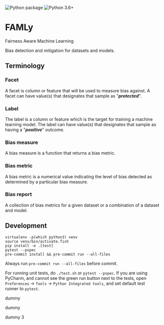 ![Python package](https://github.com/aws/famly/workflows/Python%20package/badge.svg)
![Python 3.6+](https://img.shields.io/badge/python-3.6+-blue.svg?style=flat)

# FAMLy

Fairness Aware Machine Learning

Bias detection and mitigation for datasets and models.

## Terminology

### Facet
A facet is column or feature that will be used to measure bias against. A facet can have value(s) that designates that sample as "***protected***".

### Label
The label is a column or feature which is the target for training a machine learning model. The label can have value(s) that designates that sample as having a "***positive***" outcome.

### Bias measure
A bias measure is a function that returns a bias metric.

### Bias metric
A bias metric is a numerical value indicating the level of bias detected as determined by a particular bias measure.

### Bias report
A collection of bias metrics for a given dataset or a combination of a dataset and model.

## Development

```
virtualenv -p(which python3) venv
source venv/bin/activate.fish
pip install -e .[test]
pytest --pspec
pre-commit install && pre-commit run --all-files
```

Always run `pre-commit run --all-files` before commit.


For running unit tests, do `./test.sh` or `pytest --pspec`. If you are using PyCharm, and cannot see the green run button next to the tests, open `Preferences` -> `Tools` -> `Python Integrated tools`, and set default test runner to `pytest`.

dummy

dummy

dummy 3
